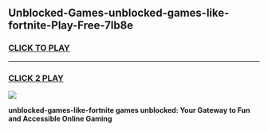 
## Unblocked-Games-unblocked-games-like-fortnite-Play-Free-7lb8e
<h3>
<a href="https://premium76.site?title=unblocked-games-like-fortnite&ref=21A">CLICK TO PLAY</a></h3>
<hr>

<h3>
<a href="https://premium76.site?title=unblocked-games-like-fortnite&ref=21A">CLICK 2 PLAY</a>
  
</h3>

<a href="https://premium76.site?title=unblocked-games-like-fortnite&ref=21A"><img src="https://clearcache.store/games.png"></a>


**unblocked-games-like-fortnite games unblocked: Your Gateway to Fun and Accessible Online Gaming**
